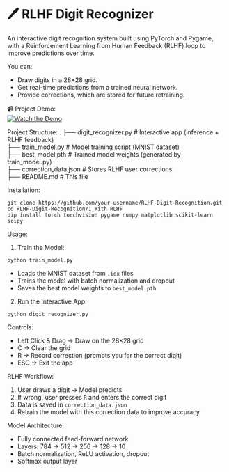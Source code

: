 # 🖊️ RLHF Digit Recognizer

An interactive digit recognition system built using PyTorch and Pygame, with a Reinforcement Learning from Human Feedback (RLHF) loop to improve predictions over time.  

You can:
- Draw digits in a 28×28 grid.
- Get real-time predictions from a trained neural network.
- Provide corrections, which are stored for future retraining.

📹 Project Demo:  
[![Watch the Demo](https://img.shields.io/badge/Video-Watch%20Now-blue)](https://github.com/Parasar33/RLHF-Digit-Recognition/blob/main/PR%20PBL%20Review%20Video.mp4?raw=true)  

Project Structure:
.
├── digit_recognizer.py     # Interactive app (inference + RLHF feedback)  
├── train_model.py          # Model training script (MNIST dataset)  
├── best_model.pth          # Trained model weights (generated by train_model.py)  
├── correction_data.json    # Stores RLHF user corrections  
├── README.md               # This file  

Installation:
```
git clone https://github.com/your-username/RLHF-Digit-Recognition.git
cd RLHF-Digit-Recognition/1_With RLHF
pip install torch torchvision pygame numpy matplotlib scikit-learn scipy
```

Usage:
1) Train the Model:  
```
python train_model.py
```
- Loads the MNIST dataset from `.idx` files  
- Trains the model with batch normalization and dropout  
- Saves the best model weights to `best_model.pth`  

2) Run the Interactive App:  
```
python digit_recognizer.py
```

Controls:
- Left Click & Drag → Draw on the 28×28 grid  
- C → Clear the grid  
- R → Record correction (prompts you for the correct digit)  
- ESC → Exit the app  

RLHF Workflow:
1) User draws a digit → Model predicts  
2) If wrong, user presses `R` and enters the correct digit  
3) Data is saved in `correction_data.json`  
4) Retrain the model with this correction data to improve accuracy  

Model Architecture:
- Fully connected feed-forward network  
- Layers: 784 → 512 → 256 → 128 → 10  
- Batch normalization, ReLU activation, dropout  
- Softmax output layer  
